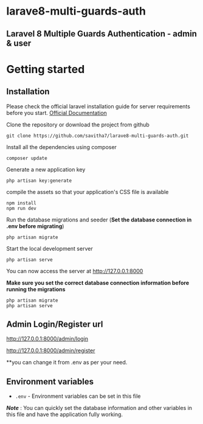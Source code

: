 # larave8-multi-guards-auth

Laravel 8 Multiple Guards Authentication - admin & user  
--------------------------------------------------------

# Getting started

## Installation

Please check the official laravel installation guide for server requirements before you start. [Official Documentation](https://laravel.com/docs/8.x/installation)


Clone the repository or download the project from github

    git clone https://github.com/savitha7/larave8-multi-guards-auth.git

Install all the dependencies using composer 

    composer update

Generate a new application key

    php artisan key:generate

compile the assets so that your application's CSS file is available

    npm install
    npm run dev

Run the database migrations and seeder (**Set the database connection in .env before migrating**)

    php artisan migrate 

Start the local development server

    php artisan serve

You can now access the server at http://127.0.0.1:8000
    
**Make sure you set the correct database connection information before running the migrations**

    php artisan migrate 
    php artisan serve
    
## Admin Login/Register url

http://127.0.0.1:8000/admin/login

http://127.0.0.1:8000/admin/register

**you can change it from .env as per your need.


## Environment variables

- `.env` - Environment variables can be set in this file

***Note*** : You can quickly set the database information and other variables in this file and have the application fully working.

